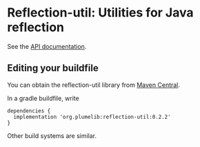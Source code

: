 # Reflection-util:  Utilities for Java reflection

See the [API documentation](http://plumelib.org/reflection-util/api/org/plumelib/reflection/package-summary.html#package.description).

## Editing your buildfile ##

You can obtain the reflection-util library from [Maven
Central](https://search.maven.org/#search%7Cga%7C1%7Cg%3A%22org.plumelib%22%20a%3A%22reflection-util%22).

In a gradle buildfile, write

```
dependencies {
  implementation 'org.plumelib:reflection-util:0.2.2'
}
```

Other build systems are similar.
